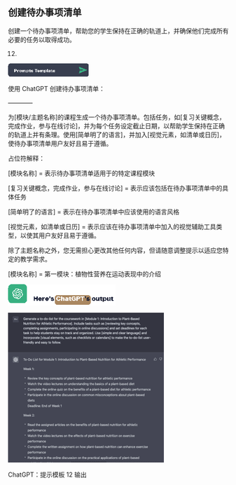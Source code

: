 ## 创建待办事项清单

创建一个待办事项清单，帮助您的学生保持在正确的轨道上，并确保他们完成所有必要的任务以取得成功。

12.

![image](img/image-6ZO5AGTC.png)

使用 ChatGPT 创建待办事项清单：

––––––––

为[模块/主题名称]的课程生成一个待办事项清单。包括任务，如[复习关键概念，完成作业，参与在线讨论]，并为每个任务设定截止日期，以帮助学生保持在正确的轨道上并有条理。使用[简单明了的语言]，并加入[视觉元素，如清单或日历]，使待办事项清单用户友好且易于遵循。

占位符解释：

[模块名称] = 表示待办事项清单适用于的特定课程模块

[复习关键概念，完成作业，参与在线讨论] = 表示应该包括在待办事项清单中的具体任务

[简单明了的语言] = 表示在待办事项清单中应该使用的语言风格

[视觉元素，如清单或日历] = 表示应该在待办事项清单中加入的视觉辅助工具类型，以使其用户友好且易于遵循。

除了主题名称之外，您无需担心更改其他任何内容，但请随意调整提示以适应您特定的教学需求。

[模块名称] = 第一模块：植物性营养在运动表现中的介绍

![image](img/image-41PNAMB2.png)

![image](img/image-087HPQWX.png)

ChatGPT：提示模板 12 输出
